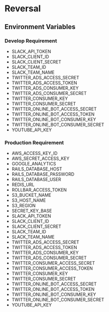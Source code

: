 # Reversal

## Environment Variables
### Develop Requirement
- SLACK_API_TOKEN
- SLACK_CLIENT_ID
- SLACK_CLIENT_SECRET
- SLACK_TEAM_ID
- SLACK_TEAM_NAME
- TWITTER_ADS_ACCESS_SECRET
- TWITTER_ADS_ACCESS_TOKEN
- TWITTER_ADS_CONSUMER_KEY
- TWITTER_ADS_CONSUMER_SECRET
- TWITTER_CONSUMER_KEY
- TWITTER_CONSUMER_SECRET
- TWITTER_ONLINE_BOT_ACCESS_SECRET
- TWITTER_ONLINE_BOT_ACCESS_TOKEN
- TWITTER_ONLINE_BOT_CONSUMER_KEY
- TWITTER_ONLINE_BOT_CONSUMER_SECRET
- YOUTUBE_API_KEY

### Production Requirement
- AWS_ACCESS_KEY_ID
- AWS_SECRET_ACCESS_KEY
- GOOGLE_ANALYTICS
- RAILS_DATABASE_HOST
- RAILS_DATABASE_PASSWORD
- RAILS_DATABASE_USER
- REDIS_URL
- ROLLBAR_ACCESS_TOKEN
- S3_BUCKET_NAME
- S3_HOST_NAME
- S3_REGION
- SECRET_KEY_BASE
- SLACK_API_TOKEN
- SLACK_CLIENT_ID
- SLACK_CLIENT_SECRET
- SLACK_TEAM_ID
- SLACK_TEAM_NAME
- TWITTER_ADS_ACCESS_SECRET
- TWITTER_ADS_ACCESS_TOKEN
- TWITTER_ADS_CONSUMER_KEY
- TWITTER_ADS_CONSUMER_SECRET
- TWITTER_CONSUMER_ACCESS_SECRET
- TWITTER_CONSUMER_ACCESS_TOKEN
- TWITTER_CONSUMER_KEY
- TWITTER_CONSUMER_SECRET
- TWITTER_ONLINE_BOT_ACCESS_SECRET
- TWITTER_ONLINE_BOT_ACCESS_TOKEN
- TWITTER_ONLINE_BOT_CONSUMER_KEY
- TWITTER_ONLINE_BOT_CONSUMER_SECRET
- YOUTUBE_API_KEY
